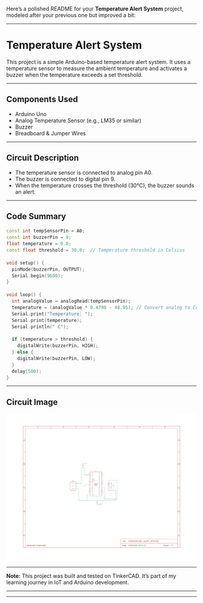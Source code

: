 Here’s a polished README for your **Temperature Alert System** project, modeled after your previous one but improved a bit:

---

# Temperature Alert System

This project is a simple Arduino-based temperature alert system. It uses a temperature sensor to measure the ambient temperature and activates a buzzer when the temperature exceeds a set threshold.

---

## Components Used

* Arduino Uno
* Analog Temperature Sensor (e.g., LM35 or similar)
* Buzzer
* Breadboard & Jumper Wires

---

## Circuit Description

* The temperature sensor is connected to analog pin A0.
* The buzzer is connected to digital pin 9.
* When the temperature crosses the threshold (30°C), the buzzer sounds an alert.

---

## Code Summary

```cpp
const int tempSensorPin = A0;
const int buzzerPin = 9;
float temperature = 0.0;
const float threshold = 30.0;  // Temperature threshold in Celsius

void setup() {
  pinMode(buzzerPin, OUTPUT);
  Serial.begin(9600);
}

void loop() {
  int analogValue = analogRead(tempSensorPin);
  temperature = (analogValue * 0.4798 - 48.95); // Convert analog to Celsius
  Serial.print("Temperature: ");
  Serial.print(temperature);
  Serial.println(" C");

  if (temperature > threshold) {
    digitalWrite(buzzerPin, HIGH);
  } else {
    digitalWrite(buzzerPin, LOW);
  }
  delay(500);
}
```

---

## Circuit Image

![Circuit Diagram](temperatureAlertSystem_circuit.jpg)

---

**Note:**
This project was built and tested on TinkerCAD. It’s part of my learning journey in IoT and Arduino development.

---

---


